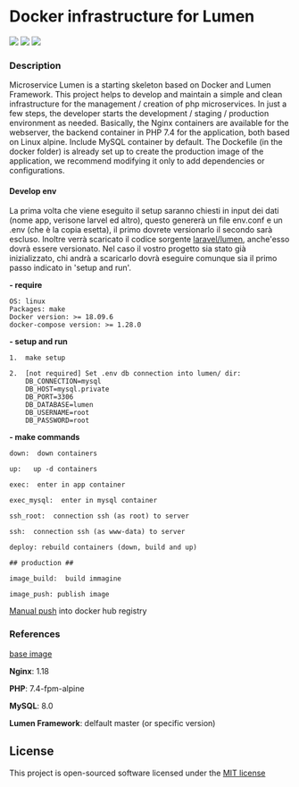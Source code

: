 # Docker infrastructure for Lumen 

![](https://img.shields.io/badge/version-2.0.0-green.svg)
![](https://img.shields.io/badge/docker--compose-build-blue.svg)
![](https://img.shields.io/badge/docker-build-blue.svg)

### Description

Microservice Lumen is a starting skeleton based on Docker and Lumen Framework. This project helps to develop and maintain a simple and clean infrastructure for the management / creation of php microservices. In just a few steps, the developer starts the development / staging / production environment as needed.
Basically, the Nginx containers are available for the webserver, the backend container in PHP 7.4 for the application, both based on Linux alpine. Include MySQL container by default.
The Dockefile (in the docker folder) is already set up to create the production image of the application, we recommend modifying it only to add dependencies or configurations.

#### Develop env

La prima volta che viene eseguito il setup saranno chiesti in input dei dati (nome app, verisone larvel ed altro), questo genererà un file env.conf e un .env (che è la copia esetta), il primo dovrete versionarlo il secondo sarà escluso. Inoltre verrà scaricato il codice sorgente [laravel/lumen](https://github.com/laravel/lumen/), anche'esso dovrà essere versionato. Nel caso il vostro progetto sia stato già inizializzato, chi andrà a scaricarlo dovrà eseguire comunque sia il primo passo indicato in 'setup and run'.

**- require**
    
    OS: linux
    Packages: make
    Docker version: >= 18.09.6
    docker-compose version: >= 1.28.0

**- setup and run**

    1.  make setup

    2.  [not required] Set .env db connection into lumen/ dir:
        DB_CONNECTION=mysql
        DB_HOST=mysql.private
        DB_PORT=3306
        DB_DATABASE=lumen
        DB_USERNAME=root
        DB_PASSWORD=root
    
    
**- make commands**

    down:  down containers

    up:   up -d containers

    exec:  enter in app container

    exec_mysql:  enter in mysql container

    ssh_root:  connection ssh (as root) to server

    ssh:  connection ssh (as www-data) to server

    deploy: rebuild containers (down, build and up)

    ## production ##

    image_build:  build immagine

    image_push: publish image


[Manual push](https://docs.docker.com/engine/reference/commandline/push/) into docker hub registry

### References 
    
[base image](https://hub.docker.com/r/fabriziocaf/lumen)

**Nginx**: 1.18

**PHP**: 7.4-fpm-alpine

**MySQL**: 8.0

**Lumen Framework**: delfault master (or specific version)

## License

This project is open-sourced software licensed under the [MIT license](http://opensource.org/licenses/MIT)
